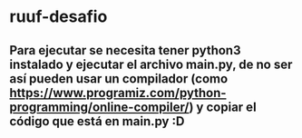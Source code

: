 # ruuf-desafio

## Para ejecutar se necesita tener python3 instalado y ejecutar el archivo main.py, de no ser así pueden usar un compilador (como https://www.programiz.com/python-programming/online-compiler/) y copiar el código que está en main.py :D
